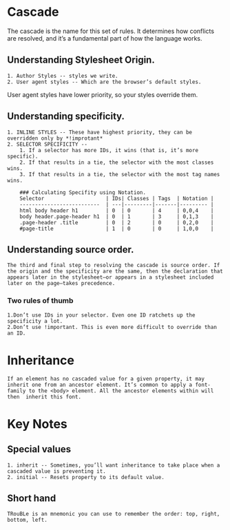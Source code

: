 # Cascade

The cascade is the name for this set of rules. It determines how conflicts are resolved, and it’s a fundamental part of how the language works.

## Understanding Stylesheet Origin.

    1. Author Styles -- styles we write.
    2. User agent styles -- Which are the browser’s default styles.

User agent styles have lower priority, so your styles override them.

## Understanding specificity.

    1. INLINE STYLES -- These have highest priority, they can be overridden only by *!improtant*
    2. SELECTOR SPECIFICITY --
        1. If a selector has more IDs, it wins (that is, it’s more specific).
        2. If that results in a tie, the selector with the most classes wins.
        3. If that results in a tie, the selector with the most tag names wins.

        ### Calculating Specifity using Notation.
        Selector                    | IDs| Classes | Tags  | Notation |
        --------------------------  | ---|---------|-------|--------- |
        html body header h1         | 0  | 0       | 4     | 0,0,4    |
        body header.page-header h1  | 0  | 1       | 3     | 0,1,3    |
        .page-header .title         | 0  | 2       | 0     | 0,2,0    |
        #page-title                 | 1  | 0       | 0     | 1,0,0    |

## Understanding source order.

    The third and final step to resolving the cascade is source order. If the origin and the specificity are the same, then the declaration that appears later in the stylesheet—or appears in a stylesheet included later on the page—takes precedence.

### Two rules of thumb

    1.Don’t use IDs in your selector. Even one ID ratchets up the specificity a lot.
    2.Don’t use !important. This is even more difficult to override than an ID.

# Inheritance

    If an element has no cascaded value for a given property, it may inherit one from an ancestor element. It’s common to apply a font-family to the <body> element. All the ancestor elements within will then  inherit this font.

# Key Notes

## Special values

    1. inherit -- Sometimes, you’ll want inheritance to take place when a cascaded value is preventing it.
    2. initial -- Resets property to its default value.

## Short hand

    TRouBLe is an mnemonic you can use to remember the order: top, right, bottom, left.

